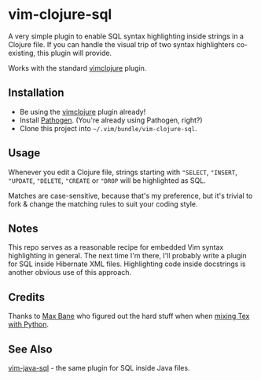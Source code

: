 # vim-clojure-sql

A very simple plugin to enable SQL syntax highlighting inside strings in a
Clojure file. If you can handle the visual trip of two syntax highlighters
co-existing, this plugin will provide.

Works with the standard [vimclojure][vimclojure] plugin.

## Installation

* Be using the [vimclojure][vimclojure] plugin already!
* Install [Pathogen][pathogen]. (You're already using Pathogen, right?)
* Clone this project into `~/.vim/bundle/vim-clojure-sql`.

## Usage

Whenever you edit a Clojure file, strings starting with `"SELECT`, `"INSERT`,
`"UPDATE`, `"DELETE`, `"CREATE` or `"DROP` will be highlighted as SQL.

Matches are case-sensitive, because that's my preference, but it's trivial to
fork & change the matching rules to suit your coding style.

## Notes

This repo serves as a reasonable recipe for embedded Vim syntax highlighting in
general. The next time I'm there, I'll probably write a plugin for SQL inside
Hibernate XML files. Highlighting code inside docstrings is another obvious use
of this approach.

## Credits

Thanks to [Max Bane][maxbane] who figured out the hard stuff when when [mixing Tex with Python][tex_python_stackoverflow].

## See Also

[vim-java-sql][vim-java-sql] - the same plugin for SQL inside Java files.

[pathogen]: https://github.com/tpope/vim-pathogen/
[vimclojure]: https://github.com/kotarak/vimclojure
[maxbane]: http://clml.uchicago.edu/~max/
[tex_python_stackoverflow]: http://stackoverflow.com/questions/5176972/trouble-using-vims-syn-include-and-syn-region-to-embed-syntax-highlighting
[vim-java-sql]: https://github.com/krisajenkins/vim-java-sql
